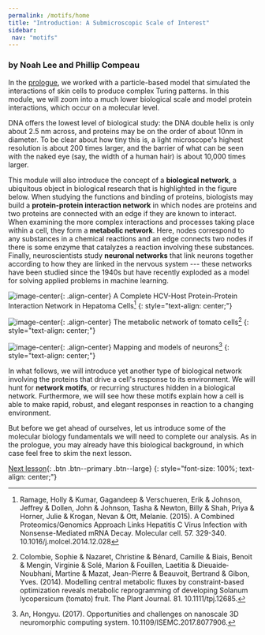 ```yaml
---
permalink: /motifs/home
title: "Introduction: A Submicroscopic Scale of Interest"
sidebar:
 nav: "motifs"
---
```


### by Noah Lee and Phillip Compeau

In the [prologue](prologue), we worked with a particle-based model that simulated the interactions of skin cells to produce complex Turing patterns. In this module, we will zoom into a much lower biological scale and model protein interactions, which occur on a molecular level.

DNA offers the lowest level of biological study: the DNA double helix is only about 2.5 nm across, and proteins may be on the order of about 10nm in diameter. To be clear about how tiny this is, a light microscope's highest resolution is about 200 times larger, and the barrier of what can be seen with the naked eye (say, the width of a human hair) is about 10,000 times larger.

This module will also introduce the concept of a **biological network**, a ubiquitous object in biological research that is highlighted in the figure below. When studying the functions and binding of proteins, biologists may build a **protein-protein interaction network** in which nodes are proteins and two proteins are connected with an edge if they are known to interact. When examining the more complex interactions and processes taking place within a cell, they form a **metabolic network**. Here, nodes correspond to any substances in a chemical reactions and an edge connects two nodes if there is some enzyme that catalyzes a reaction involving these substances. Finally, neuroscientists study **neuronal networks** that link neurons together according to how they are linked in the nervous system --- these networks have been studied since the 1940s but have recently exploded as a model for solving applied problems in machine learning.

![image-center](../assets/images/A-Complete-HCV-Host-Protein-Protein-Interaction-Network-in-Hepatoma-Cells-A-Network.png){: .align-center}
A Complete HCV-Host Protein-Protein Interaction Network in Hepatoma Cells[^PPInetwork]
{: style="text-align: center;"}

![image-center](../assets/images/The-metabolic-network-of-tomato-cells-The-system-is-a-cell-with-symbolic-subcellular.png){: .align-center}
The metabolic network of tomato cells[^metabolicNetwork]
{: style="text-align: center;"}

![image-center](../assets/images/Neuron-networks-a-brain-b-neural-network-c-neuron-connecting-structure-d-neuron.png){: .align-center}
Mapping and models of neurons[^neuralNetwork]
{: style="text-align: center;"}

In what follows, we will introduce yet another type of biological network involving the proteins that drive a cell's response to its environment. We will hunt for **network motifs**, or recurring structures hidden in a biological network. Furthermore, we will see how these motifs explain how a cell is able to make rapid, robust, and elegant responses in reaction to a changing environment.

But before we get ahead of ourselves, let us introduce some of the molecular biology fundamentals we will need to complete our analysis. As in the prologue, you may already have this biological background, in which case feel free to skim the next lesson.

[Next lesson](transcription){: .btn .btn--primary .btn--large}
{: style="font-size: 100%; text-align: center;"}

[^neuralNetwork]: An, Hongyu. (2017). Opportunities and challenges on nanoscale 3D neuromorphic computing system. 10.1109/ISEMC.2017.8077906.
[^metabolicNetwork]: Colombie, Sophie & Nazaret, Christine & Bénard, Camille & Biais, Benoit & Mengin, Virginie & Solé, Marion & Fouillen, Laetitia & Dieuaide‐Noubhani, Martine & Mazat, Jean-Pierre & Beauvoit, Bertrand & Gibon, Yves. (2014). Modelling central metabolic fluxes by constraint-based optimization reveals metabolic reprogramming of developing Solanum lycopersicum (tomato) fruit. The Plant Journal. 81. 10.1111/tpj.12685.
[^PPInetwork]: Ramage, Holly & Kumar, Gagandeep & Verschueren, Erik & Johnson, Jeffrey & Dollen, John & Johnson, Tasha & Newton, Billy & Shah, Priya & Horner, Julie & Krogan, Nevan & Ott, Melanie. (2015). A Combined Proteomics/Genomics Approach Links Hepatitis C Virus Infection with Nonsense-Mediated mRNA Decay. Molecular cell. 57. 329-340. 10.1016/j.molcel.2014.12.028
